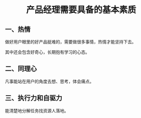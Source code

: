 <center><h1>产品经理需要具备的基本素质</h1></center>

## 一、热情

做好用户眼里的好产品挺难的，需要做很多事情，热情才能坚持下去。

其中还会包含好奇心，长期抱有学习的心态。

## 二、同理心

凡事能站在用户的角度去想、思考，体会痛点。

## 三、执行力和自驱力

能清楚地分解任务找资源人落地。
